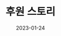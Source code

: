 ---
title: 후원 스토리
date: 2023-01-24
layout: section_single
banner:
  title: "박물관 내부에 전시되어 있는 기부자의 벽"
  summary: "전쟁과 여성인권박물관이 건립되기까지 주춧돌이 되어 준 후원자들의 명단이 2층 중앙 벽면에 새겨져 있다."
  imageLink: /img/pagebanner/about/donor-wall-01.jpg
  itemLink: /items/32층/기부자의벽/lhs_0794/
  
---